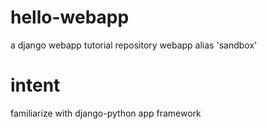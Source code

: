# hello-webapp
a django webapp tutorial repository
webapp alias 'sandbox'

# intent
familiarize with django-python app framework
